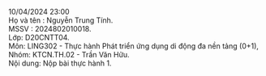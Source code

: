 10/04/2024 23:00 <br />
Họ và tên : Nguyễn Trung Tính.<br />
MSSV : 2024802010018.<br />
Lớp: D20CNTT04.<br />
Môn: LING302 - Thực hành Phát triển ứng dụng di động đa nền tảng (0+1), Nhóm: KTCN.TH.02 - Trần Văn Hữu.<br />
Nội dung: Nộp bài thực hành 1.

